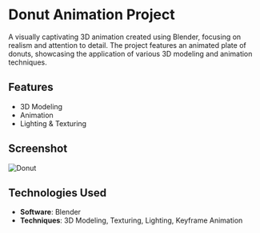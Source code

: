 # Donut Animation Project

A visually captivating 3D animation created using Blender, focusing on realism and attention to detail. The project features an animated plate of donuts, showcasing the application of various 3D modeling and animation techniques.

## Features

- 3D Modeling
- Animation
- Lighting & Texturing

## Screenshot

![Donut](https://github.com/user-attachments/assets/cf316a04-92ec-4340-a339-d62b90f04139)

## Technologies Used

- **Software**: Blender
- **Techniques**: 3D Modeling, Texturing, Lighting, Keyframe Animation



